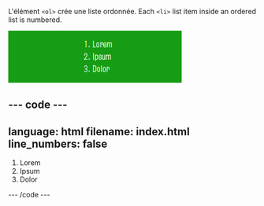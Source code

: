 L'élément `<ol>` crée une liste ordonnée. Each `<li>` list item inside an ordered list is numbered.

![A list numbered from one to three. Next to number one is the word 'Lorem', next to number two is the word 'Ipsum', and next to number three is the word 'Dolor'.](images/ordered-list.png)

## --- code ---

language: html
filename: index.html
line_numbers: false
--------------------------------------------------------

<section class="xcenter">
    <ol>
        <li>Lorem</li>
        <li>Ipsum</li>
        <li>Dolor</li>
    </ol>
</section>

\--- /code ---

